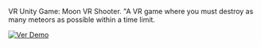 VR Unity Game: Moon VR Shooter. "A VR game where you must destroy as many meteors as possible within a time limit.

[![Ver Demo](media/demo.gif)]([https://ejemplo.com/video.mp4](https://github.com/diegodmag/Unity_MoonVRShooter/blob/main/Assets/Promo/moon_vr_show-edited.mp4))
